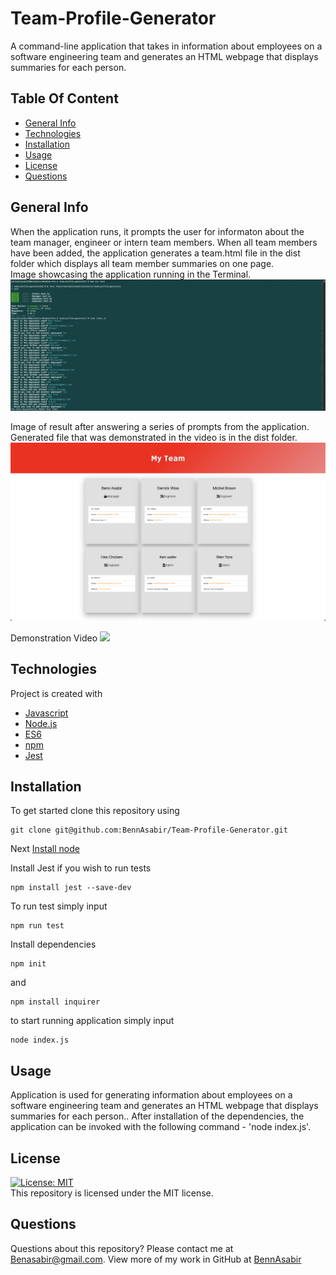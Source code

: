 # Team-Profile-Generator
A command-line application that takes in information about employees on a software engineering team and generates an HTML webpage that displays summaries for each person.

## Table Of Content
* [General Info](#general-info)
* [Technologies](#technologies)
* [Installation](#installation)
* [Usage](#usage)
* [License](#license)
* [Questions](#questions)

## General Info
When the application runs, it prompts the user for informaton about the team manager, engineer or intern team members. When all team members have been added, the application generates a team.html file in the dist folder which displays all team member summaries on one page.<br>
Image showcasing the application running in the Terminal.
<img src=./assets/images/screenshot2.png>

Image of result after answering a series of prompts from the application. Generated file that was demonstrated in the video is in the dist folder.
<img src=./assets/images/screenshot.png>

Demonstration Video
<img src=./assets/gif/demo2.gif>

## Technologies
Project is created with 
* [Javascript](https://www.javascript.com/)
* [Node.js](https://nodejs.org/en/)
* [ES6](https://www.w3schools.com/js/js_es6.asp)
* [npm](https://www.npmjs.com/)
* [Jest](https://jestjs.io/)

## Installation
To get started clone this repository using 
<br>
```terminal
git clone git@github.com:BennAsabir/Team-Profile-Generator.git
```
Next [Install node](https://nodejs.org/en/)

Install Jest if you wish to run tests
```terminal
npm install jest --save-dev
```
To run test simply input
```terminal
npm run test
```

Install dependencies 
```terminal
npm init
```
and 
```terminal
npm install inquirer
```
to start running application simply input 
```terminal
node index.js
```

## Usage
Application is used for generating information about employees on a software engineering team and generates an HTML webpage that displays summaries for each person..
After installation of the dependencies, the application can be invoked with the following command - 'node index.js'.

## License
[![License: MIT](https://img.shields.io/badge/License-MIT-yellow.svg)](https://opensource.org/licenses/MIT)
<br>
This repository is licensed under the MIT license.

## Questions
Questions about this repository? Please contact me at [Benasabir@gmail.com](mailto:Benasabir@gmail.com). View more of my work in GitHub at [BennAsabir](https://github.com/BennAsabir) 